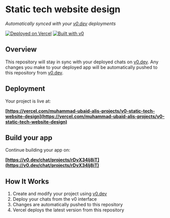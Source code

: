 # Static tech website design

*Automatically synced with your [v0.dev](https://v0.dev) deployments*

[![Deployed on Vercel](https://img.shields.io/badge/Deployed%20on-Vercel-black?style=for-the-badge&logo=vercel)](https://vercel.com/muhammad-ubaid-alis-projects/v0-static-tech-website-design)
[![Built with v0](https://img.shields.io/badge/Built%20with-v0.dev-black?style=for-the-badge)](https://v0.dev/chat/projects/rDvX34Ij8iT)

## Overview

This repository will stay in sync with your deployed chats on [v0.dev](https://v0.dev).
Any changes you make to your deployed app will be automatically pushed to this repository from [v0.dev](https://v0.dev).

## Deployment

Your project is live at:

**[https://vercel.com/muhammad-ubaid-alis-projects/v0-static-tech-website-design](https://vercel.com/muhammad-ubaid-alis-projects/v0-static-tech-website-design)**

## Build your app

Continue building your app on:

**[https://v0.dev/chat/projects/rDvX34Ij8iT](https://v0.dev/chat/projects/rDvX34Ij8iT)**

## How It Works

1. Create and modify your project using [v0.dev](https://v0.dev)
2. Deploy your chats from the v0 interface
3. Changes are automatically pushed to this repository
4. Vercel deploys the latest version from this repository
